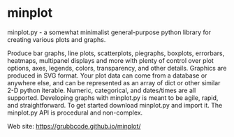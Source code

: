 # minplot
minplot.py - a somewhat minimalist general-purpose python library for creating various plots and graphs.

Produce bar graphs, line plots, scatterplots, piegraphs, boxplots, errorbars, heatmaps, multipanel displays and more with 
plenty of control over plot options, axes, legends, colors, transparency, and other details. Graphics are produced in SVG format.
Your plot data can come from a database or anywhere else, and can be represented as an array of dict or other similar 2-D python 
iterable. Numeric, categorical, and dates/times are all supported.  Developing graphs with minplot.py is meant to be agile, rapid, 
and straightforward. To get started download minplot.py and import it. The minplot.py API is procedural and non-complex.

Web site:  https://grubbcode.github.io/minplot/
